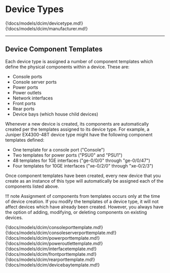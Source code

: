 # Device Types

{!docs/models/dcim/devicetype.md!}
{!docs/models/dcim/manufacturer.md!}

---

## Device Component Templates

Each device type is assigned a number of component templates which define the physical components within a device. These are:

* Console ports
* Console server ports
* Power ports
* Power outlets
* Network interfaces
* Front ports
* Rear ports
* Device bays (which house child devices)

Whenever a new device is created, its components are automatically created per the templates assigned to its device type. For example, a Juniper EX4300-48T device type might have the following component templates defined:

* One template for a console port ("Console")
* Two templates for power ports ("PSU0" and "PSU1")
* 48 templates for 1GE interfaces ("ge-0/0/0" through "ge-0/0/47")
* Four templates for 10GE interfaces ("xe-0/2/0" through "xe-0/2/3")

Once component templates have been created, every new device that you create as an instance of this type will automatically be assigned each of the components listed above.

!!! note
    Assignment of components from templates occurs only at the time of device creation. If you modify the templates of a device type, it will not affect devices which have already been created. However, you always have the option of adding, modifying, or deleting components on existing devices.

{!docs/models/dcim/consoleporttemplate.md!}
{!docs/models/dcim/consoleserverporttemplate.md!}
{!docs/models/dcim/powerporttemplate.md!}
{!docs/models/dcim/poweroutlettemplate.md!}
{!docs/models/dcim/interfacetemplate.md!}
{!docs/models/dcim/frontporttemplate.md!}
{!docs/models/dcim/rearporttemplate.md!}
{!docs/models/dcim/devicebaytemplate.md!}
